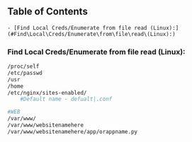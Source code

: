 ## Table of Contents

    - [Find Local Creds/Enumerate from file read (Linux):](#Find\Local\Creds/Enumerate\from\file\read\(Linux):)

### Find Local Creds/Enumerate from file read (Linux):
```bash
/proc/self
/etc/passwd
/usr
/home
/etc/nginx/sites-enabled/
	#Default name - defualt|.conf

#WEB
/var/www/
/var/www/websitenamehere
/var/www/websitenamehere/app/orappname.py

```